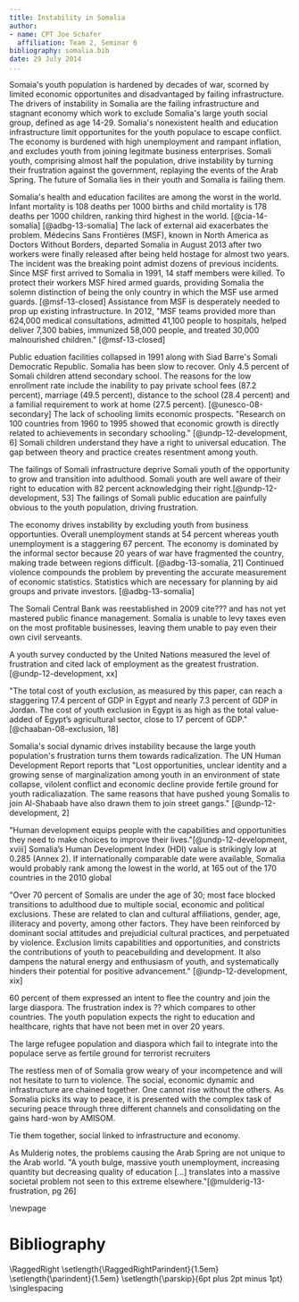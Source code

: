 ```yaml
---
title: Instability in Somalia
author:
- name: CPT Joe Schafer
  affiliation: Team 2, Seminar 6
bibliography: somalia.bib
date: 29 July 2014
...
```


<!--
TODO:
  * scale parens around small caps
  * kerning of small caps after quotes
-->

Somaia's youth population is hardened by decades of war, scorned by
limited economic opportunites and disadvantaged by failing
infrastructure.  The drivers of instability in Somalia are the failing
infrastructure and stagnant economy which work to exclude Somalia's
large youth social group, defined as age 14-29.  Somalia's nonexistent
health and education infrastructure limit opportunites for the youth
populace to escape conflict.  The economy is burdened with high
unemployment and rampant inflation, and excludes youth from joining
legitmate business enterprises.  Somali youth, comprising almost half
the population, drive instability by turning their frustration against
the government, replaying the events of the Arab Spring.  The future
of Somalia lies in their youth and Somalia is failing them.


<!-- Infrastructure -->

Somalia's health and education facilites are among the worst in the
world.  Infant mortality is 108 deaths per 1000 births and child
mortality is 178 deaths per 1000 children, ranking third highest in
the world. [@cia-14-somalia] [@adbg-13-somalia] The lack of external
aid exacerbates the problem.  Médecins Sans Frontières (MSF), known in
North America as Doctors Without Borders, departed Somalia in August
2013 after two workers were finally released after being held hostage
for almost two years.  The incident was the breaking point admist
dozens of previous incidents.  Since MSF first arrived to Somalia in
1991, 14 staff members were killed.  To protect their workers MSF
hired armed guards, providing Somalia the solemn distinction of being
the only country in which the MSF use armed guards. [@msf-13-closed]
Assistance from MSF is desperately needed to prop up existing
infrastructure. In 2012, "MSF teams provided more than 624,000 medical
consultations, admitted 41,100 people to hospitals, helped deliver
7,300 babies, immunized 58,000 people, and treated 30,000 malnourished
children."  [@msf-13-closed]

Public eduation facilities collapsed in 1991 along with Siad Barre's
Somali Democratic Republic.  Somalia has been slow to recover.  Only
4.5 percent of Somali children attend secondary school.  The reasons
for the low enrollment rate include the inability to pay private school
fees (87.2 percent), marriage (49.5 percent), distance to the school
(28.4 percent) and a familial requirement to work at home (27.5
percent). [@unesco-08-secondary] The lack of schooling limits economic
prospects.  "Research on 100 countries from 1960 to 1995 showed that
economic growth is directly related to achievements in secondary
schooling." [@undp-12-development, 6] Somali children understand
they have a right to universal education.  The gap between theory and
practice creates resentment among youth.

The failings of Somali infrastructure deprive Somali youth of the
opportunity to grow and transition into adulthood.  Somali youth are
well aware of their right to education with 82 percent acknowledging
their right.[@undp-12-development, 53]  The failings of Somali public
education are painfully obvious to the youth population, driving
frustration.

<!-- Economic -->

The economy drives instability by excluding youth from business
opportunties. Overall unemployment stands at 54 percent whereas youth
unemployment is a staggering 67 percent.  The economy is
dominated by the informal sector because 20 years of war have
fragmented the country, making trade between regions difficult.
[@adbg-13-somalia, 21] Continued violence compounds the problem by
preventing the accurate measurement of economic statistics.
Statistics which are necessary for planning by aid groups and private
investors. [@adbg-13-somalia]

The Somali Central Bank was reestablished in 2009 cite??? and has not
yet mastered public finance management.  Somalia is unable to levy
taxes even on the most profitable businesses, leaving them unable to
pay even their own civil serveants.

A youth survey conducted by the United Nations measured the level of
frustration and cited lack of employment as the greatest
frustration. [@undp-12-development, xx]

"The total cost of youth exclusion, as measured by this paper, can
reach a staggering 17.4 percent of GDP in Egypt and nearly 7.3 percent
of GDP in Jordan. The cost of youth exclusion in Egypt is as high as
the total value-added of Egypt’s agricultural sector, close to 17
percent of GDP." [@chaaban-08-exclusion, 18]

<!-- Social -->

Somalia's social dynamic drives instability because the large youth
population's frustration turns them towards radicalization.  The UN
Human Development Report reports that "Lost opportunities, unclear
identity and a growing sense of marginalization among youth in an
environment of state collapse, vilolent conflict and economic decline
provide fertile ground for youth radicaliazation.  The same reasons
that have pushed young Somalis to join Al-Shabaab have also drawn them
to join street gangs." [@undp-12-development, 2]

"Human development equips people with the capabilities and
opportunities they need to make choices to improve their
lives."[@undp-12-development, xviii] Somalia’s Human Development
Index (HDI) value is strikingly low at 0.285 (Annex 2). If
internationally comparable date were available, Somalia would probably
rank among the lowest in the world, at 165 out of the 170 countries in
the 2010 global

"Over 70 percent of Somalis are under the age of 30; most face blocked
transitions to adulthood due to multiple social, economic and
political exclusions. These are related to clan and cultural
affiliations, gender, age, illiteracy and poverty, among other
factors. They have been reinforced by dominant social attitudes and
prejudicial cultural practices, and perpetuated by violence. Exclusion
limits capabilities and opportunities, and constricts the
contributions of youth to peacebuilding and development. It also
dampens the natural energy and enthusiasm of youth, and systematically
hinders their potential for positive advancement."
[@undp-12-development, xix]

60 percent of them expressed an intent to flee the country and join
the large diaspora.  The frustration index is ??  which compares to
other countries.  The youth population expects the right to education
and healthcare, rights that have not been met in over 20 years.

The large refugee population and diaspora which fail to integrate into
the populace serve as fertile ground for terrorist recruiters


<!-- Conclusion -->

The restless men of of Somalia grow weary of your incompetence and
will not hesitate to turn to violence.  The social, economic dynamic
and infrastructure are chained together.  One cannot rise without the
others.  As Somalia picks its way to peace, it is presented with the
complex task of securing peace through three different channels and
consolidating on the gains hard-won by AMISOM.

Tie them together, social linked to infrastructure and economy.

As Mulderig notes, the problems causing the Arab Spring are not unique
to the Arab world.  "A youth bulge, massive youth unemployment,
increasing quantity but decreasing quality of education [...]
translates into a massive societal problem not seen to this extreme
elsewhere."[@mulderig-13-frustration, pg 26]

\newpage

Bibliography
============

<!-- pandoc-citeproc processes citations and inserts the completed -->
<!-- text into the .tex file.  So, when using pandoc-citeproce, -->
<!-- citations are included as part of the body. To prevent -->
<!-- double-spacing our Bibliography, we need the raw latex command -->
<!-- here.  Pandoc preserves raw latex commands.  Github issue filed: -->
<!-- https://github.com/jgm/pandoc/issues/1376 -->

\RaggedRight
\setlength{\RaggedRightParindent}{1.5em}
\setlength{\parindent}{1.5em}
\setlength{\parskip}{6pt plus 2pt minus 1pt}
\singlespacing

<!--
   \bibliography{dummy, somalia.bib}
   Local Variables:
   reftex-default-bibliography: ("somalia.bib")
   zotero-collection: #("1" 0 1 (name "Somalia"))
   reftex-cite-format: ((?\C-m . "[@%l]"))
   End:
-->

